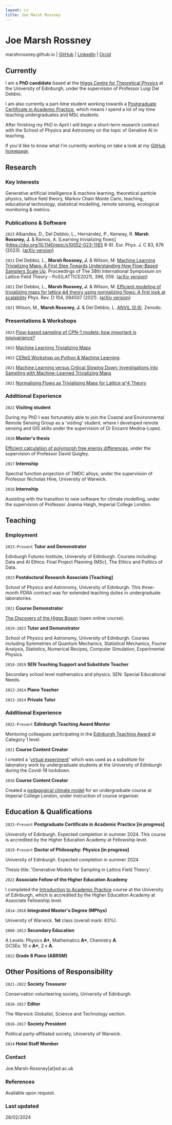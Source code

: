 ```yaml
---
layout: cv
title: Joe Marsh Rossney
---
```

# Joe Marsh Rossney

<div id="webaddress">
marshrossney.github.io
| <a href="https://github.com/marshrossney">GitHub</a>
| <a href="https://www.linkedin.com/in/joe-marsh-rossney-08507b2a4/">LinkedIn</a>
| <a href="https://orcid.org/0000-0002-8082-8566">Orcid</a>
</div>


## Currently

I am a **PhD candidate** based at the [Higgs Centre for Theoretical Physics](https://higgs.ph.ed.ac.uk/) at the University of Edinburgh, under the supervision of Professor Luigi Del Debbio.

I am also currently a part-time student working towards a [Postgraduate Certificate in Academic Practice](https://www.advance-he.ac.uk/postgraduate-certificate-academic-practice-pgcap), which means I spend a lot of my time teaching undergraduates and MSc students.

After finishing my PhD in April I will begin a short-term research contract with the School of Physics and Astronomy on the topic of Genative AI in teaching.

If you'd like to know what I'm currently working on take a look at my [GitHub homepage](https://github.com/marshrossney).


## Research

### Key Interests

Generative artificial intelligence & machine learning, theoretical particle physics, lattice field theory, Markov Chain Monte Carlo, teaching, educational technology, statistical modelling, remote sensing, ecological monitoring & metrics.


### Publications & Software

`2023`
Albandea, D., Del Debbio, L., Hernández, P., Kenway, R. **Marsh Rossney, J.** & Ramos, A. [Learning trivializing flows](https://doi.org/10.1140/epjc/s10052-023-1183    8-8). Eur. Phys. J. C 83, 676 (2023). \{[arXiv version](https://doi.org/10.48550/arXiv.2302.08408)\}

`2021`
Del Debbio, L., **Marsh Rossney, J.** & Wilson, M. [Machine Learning Trivializing Maps: A First Step Towards Understanding How Flow-Based Samplers Scale Up](https://doi.org/10.22323/1.396.0059). Proceedings of The 38th International Symposium on Lattice Field Theory - PoS(LATTICE2021), 396, 059. \{[arXiv version](https://doi.org/10.48550/arXiv.2112.15532)\}

`2021`
Del Debbio, L., **Marsh Rossney, J.** & Wilson, M. [Efficient modeling of trivializing maps for lattice ϕ4 theory using normalizing flows: A first look at scalability](https://doi.org/10.1103/PhysRevD.104.094507) Phys. Rev. D 104, 094507 (2021). \{[arXiv version](https://doi.org/10.48550/arXiv.2105.12481)\}

`2021`
Wilson, M., **Marsh Rossney, J.** & Del Debbio, L. [ANVIL (0.9)](https://doi.org/10.5281/zenodo.4792249). Zenodo.


### Presentations & Workshops

`2023`
[Flow-based sampling of CPN-1 models: how important is equivariance?](https://indico.fnal.gov/event/57249/contributions/272602/)

`2022`
[Machine Learning Trivializing Maps](https://indico.hiskp.uni-bonn.de/event/40/contributions/464/)

`2022`
[CEReS Workshop on Python & Machine Learning](https://marshrossney.github.io/ceres-workshop/).

`2021`
[Machine Learning versus Critical Slowing Down: Investigations into Sampling with Machine-Learned Trivializing Maps](https://indico.cern.ch/event/1006302/contributions/4380644/)

`2021`
[Normalising Flows as Trivialising Maps for Lattice φ^4 Theory](https://indico.cern.ch/event/830792/contributions/4293022/)


### Additional Experience

`2022`
__Visiting student__

During my PhD I was fortunately able to join the Coastal and Environmental Remote Sensing Group as a 'visiting' student, where I developed remote sensing and GIS skills under the supervision of Dr Encarni Medina-Lopez.

`2018`
__Master's thesis__

[Efficient calculation of polymorph free energy differences](https://github.com/marshrossney/pylsmc), under the supervision of Professor David Quigley.

`2017`
__Internship__

Spectral function projection of TMDC alloys, under the supervision of Professor Nicholas Hine, University of Warwick.

`2016`
__Internship__

Assisting with the transition to new software for climate modelling, under the supervision of Professor Joanna Haigh, Imperial College London.



## Teaching

### Employment

`2023-Present`
__Tutor and Demonstrator__

Edinburgh Futures Institute, University of Edinburgh.
Courses including: Data and AI Ethics: Final Project Planning (MSc), The Ethics and Politics of Data.

`2023`
__Postdoctoral Research Associate \[Teaching\]__

School of Physics and Astronomy, University of Edinburgh.
This three-month PDRA contract was for extended teaching duties in undergraduate laboratories.

`2021`
__Course Demonstrator__

[The Discovery of the Higgs Boson](https://www.futurelearn.com/courses/higgs) (open online course).

`2019-2023`
__Tutor and Demonstrator__

School of Physics and Astronomy, University of Edinburgh.
Courses including Symmetries of Quantum Mechanics, Statistical Mechanics, Fourier Analysis, Statistics, Numerical Recipes, Computer Simulation, Experimental Physics.

`2018-2019`
__SEN Teaching Support and Substitute Teacher__

Secondary school level mathematics and physics.
SEN: Special Educational Needs.

`2013-2014`
__Piano Teacher__

`2013-2014`
__Private Tutor__


### Additional Experience

`2022-Present`
__Edinburgh Teaching Award Mentor__

Mentoring colleagues participating in the [Edinburgh Teaching Award](https://www.ed.ac.uk/institute-academic-development/learning-teaching/cpd/teaching-award) at Category 1 level.

`2021`
__Course Content Creator__

I created a '[virtual experiment](https://www.github.com/marshrossney/percolation)' which was used as a substitute for laboratory work by undergraduate students at the University of Edinburgh during the Covid-19 lockdown.

`2016`
__Course Content Creator__

Created a [pedagogical climate model](https://github.com/marshrossney/EPcm) for an undergraduate course at Imperial College London, under instruction of course organiser.


## Education & Qualifications

`2023-Present`
__Postgraduate Certificate in Academic Practice \[in progress\]__

University of Edinburgh. Expected completion in summer 2024.
This course is accredited by the Higher Education Academy at Fellowship level.

`2019-Present`
__Doctor of Philosophy: Physics \[in progress\]__

University of Edinburgh. Expected completion in summer 2024.

Thesis title: 'Generative Models for Sampling in Lattice Field Theory'.

`2022`
__Associate Fellow of the Higher Education Academy__

I completed the [Introduction to Academic Practice](https://www.ed.ac.uk/institute-academic-development/learning-teaching/cpd/intro-ap) course at the University of Edinburgh, which is accredited by the Higher Education Academy at Associate Fellowship level.

`2014-2018`
__Integrated Master's Degree (MPhys)__

University of Warwick. __1st__ class (overall mark: 83%).

`2008-2013`
__Secondary Education__

A Levels: Physics __A\*__, Mathematics __A\*__, Chemistry __A__. \
GCSEs: 10 x __A\*__, 2 x __A__.

`2012`
__Grade 8 Piano (ABRSM)__



## Other Positions of Responsibility

`2021-2022`
__Society Treasurer__

Conservation volunteering society, University of Edinburgh.

`2016-2017`
__Editor__

The Warwick Globalist, Science and Technology section.

`2016-2017`
__Society President__

Political party-affiliated society, University of Warwick.

`2014`
__Hotel Staff Member__


### Contact

Joe.Marsh-Rossney\[at\]ed.ac.uk

### References

Available upon request.

### Last updated

28/02/2024


